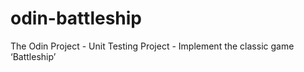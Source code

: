 # odin-battleship
The Odin Project - Unit Testing Project - Implement the classic game ‘Battleship’
